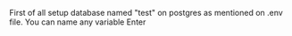 First of all setup database named "test" on postgres as mentioned on .env file. You can name any variable
Enter
